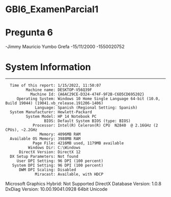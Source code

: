 # GBI6_ExamenParcial1
# Pregunta 6
-Jimmy Mauricio Yumbo Grefa
-15/11/2000
-1550020752
# System Information
------------------
      Time of this report: 1/15/2022, 11:50:07
             Machine name: DESKTOP-V56Q39F
               Machine Id: {A6AC29CE-D324-474F-9F2B-C6D5CD695202}
         Operating System: Windows 10 Home Single Language 64-bit (10.0, Build 19044) (19041.vb_release.191206-1406)
                 Language: Spanish (Regional Setting: Spanish)
      System Manufacturer: Hewlett-Packard
             System Model: HP 14 Notebook PC
                     BIOS: Default System BIOS (type: BIOS)
                Processor: Intel(R) Celeron(R) CPU  N2840  @ 2.16GHz (2 CPUs), ~2.2GHz
                   Memory: 4096MB RAM
      Available OS Memory: 3988MB RAM
                Page File: 4216MB used, 1179MB available
              Windows Dir: C:\Windows
          DirectX Version: DirectX 12
      DX Setup Parameters: Not found
         User DPI Setting: 96 DPI (100 percent)
       System DPI Setting: 96 DPI (100 percent)
          DWM DPI Scaling: Disabled
                 Miracast: Available, with HDCP
Microsoft Graphics Hybrid: Not Supported
 DirectX Database Version: 1.0.8
           DxDiag Version: 10.00.19041.0928 64bit Unicode
